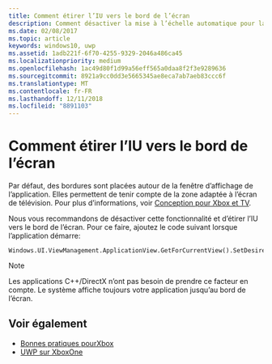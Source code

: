 ```yaml
---
title: Comment étirer l’IU vers le bord de l’écran
description: Comment désactiver la mise à l’échelle automatique pour la zone sans titre.
ms.date: 02/08/2017
ms.topic: article
keywords: windows10, uwp
ms.assetid: 1adb221f-6f70-4255-9329-2046a486ca45
ms.localizationpriority: medium
ms.openlocfilehash: 1ac49d80f1d99a56eff565a0daa8f2f3e9289636
ms.sourcegitcommit: 8921a9cc0dd3e5665345ae8eca7ab7aeb83ccc6f
ms.translationtype: MT
ms.contentlocale: fr-FR
ms.lasthandoff: 12/11/2018
ms.locfileid: "8891103"
---
```

# <a name="how-to-draw-ui-to-the-edge-of-the-screen"></a>Comment étirer l’IU vers le bord de l’écran   
Par défaut, des bordures sont placées autour de la fenêtre d’affichage de l’application. Elles permettent de tenir compte de la zone adaptée à l’écran de télévision. Pour plus d’informations, voir [Conception pour Xbox et TV](../design/devices/designing-for-tv.md#tv-safe-area). 

Nous vous recommandons de désactiver cette fonctionnalité et d’étirer l’IU vers le bord de l’écran. Pour ce faire, ajoutez le code suivant lorsque l’application démarre:
   
```
Windows.UI.ViewManagement.ApplicationView.GetForCurrentView().SetDesiredBoundsMode(Windows.UI.ViewManagement.ApplicationViewBoundsMode.UseCoreWindow);
```
   
> [!NOTE]
> Les applications C++/DirectX n’ont pas besoin de prendre ce facteur en compte. Le système affiche toujours votre application jusqu’au bord de l’écran.

## <a name="see-also"></a>Voir également
- [Bonnes pratiques pourXbox](tailoring-for-xbox.md)
- [UWP sur XboxOne](index.md)
